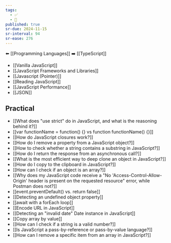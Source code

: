 ```yaml
---
tags:
  - ✅
  - 🧭
published: true
sr-due: 2024-11-15
sr-interval: 94
sr-ease: 276
---
```

⬅️ [[Programming Languages]]
➡️ [[TypeScript]]

- [[Vanilla JavaScript]]
- [[JavaScript Frameworks and Libraries]]
- [[Javascript (Pointer)]]
- [[Reading JavaScript]]
- [[JavaScript Performance]]
- [[JSON]]

## Practical
- [[What does "use strict" do in JavaScript, and what is the reasoning behind it?]]
- [[var functionName = function() {} vs function functionName() {}]]
- [[How do JavaScript closures work?]]
- [[How do I remove a property from a JavaScript object?]]
- [[How to check whether a string contains a substring in JavaScript?]]
- [[How do I return the response from an asynchronous call?]]
- [[What is the most efficient way to deep clone an object in JavaScript?]]
- [[How do I copy to the clipboard in JavaScript?]]
- [[How can I check if an object is an array?]]
- [[Why does my JavaScript code receive a "No 'Access-Control-Allow-Origin' header is present on the requested resource" error, while Postman does not?]]
- [[event.preventDefault() vs. return false]]
- [[Detecting an undefined object property]]
- [[await with a forEach loop]]
- [[Encode URL in JavaScript]]
- [[Detecting an "invalid date" Date instance in JavaScript]]
- [[Copy array by value]]
- [[How can I check if a string is a valid number?]]
- [[Is JavaScript a pass-by-reference or pass-by-value language?]]
- [[How can I remove a specific item from an array in JavaScript?]]



